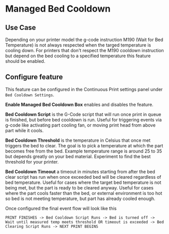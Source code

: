 # Managed Bed Cooldown

## Use Case

Depending on your printer model the g-code instruction M190 (Wait for Bed Temperature) is not always respected
when the targed temperature is cooling down.
For printers that don't respect the M190 cooldown instruction but depend on the bed cooling to a specified temperature
this feature should be enabled.

## Configure feature

This feature can be configured in the Continuous Print settings panel under `Bed Cooldown Settings`.

**Enable Managed Bed Cooldown Box** enables and disables the feature.

**Bed Cooldown Script** is the  G-Code script that will run once print in queue is finished, but before bed cooldown is run. Useful for triggering events via g-code like activating part cooling fan, or moving print head from above part while it cools.

**Bed Cooldown Threshold** is the temperature in Celsius that once met triggers the bed to clear.
The goal is to pick a temperature at which the part becomes free from the bed. Example temperature range is around 25 to 35 but depends greatly on your bed material. Experiment to find the best threshold for your printer.

**Bed Cooldown Timeout** a timeout in minutes starting from after the bed clear script has run when once exceeded bed will be cleared regardless of bed temperature. Useful for cases where the target bed temperature is not being met, but the part is ready to be cleared anyway. Useful for cases where the part cools faster than the bed, or external environment is too hot so bed is not meeting temperature, but part has already cooled enough.

Once configured the final event flow will look like this

`PRINT FINISHES -> Bed Cooldown Script Runs -> Bed is turned off -> Wait until measured temp meets threshold OR timeout is exceeded -> Bed Clearing Script Runs -> NEXT PRINT BEGINS`
